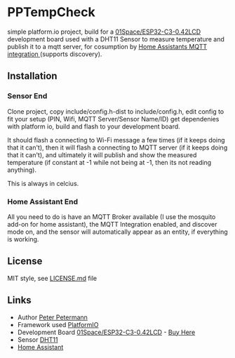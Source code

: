 # PPTempCheck
simple platform.io project, build for a [01Space/ESP32-C3-0.42LCD](https://github.com/01Space/ESP32-C3-0.42LCD) development board used with a DHT11 Sensor to measure temperature and publish it to a mqtt server, for cosumption by [Home Assistants MQTT integration ](https://www.home-assistant.io/integrations/mqtt/) (supports discovery).

## Installation
### Sensor End
Clone project, copy include/config.h-dist to include/config.h, edit config to fit your setup (PIN, Wifi, MQTT Server/Sensor Name/ID) get dependenies with platform io, build and flash to your development board.

It should flash a connecting to Wi-Fi message a few times (if it keeps doing that it can't), then it will flash a connecting to MQTT server (if it keeps doing that it can't), and ultimately it will publish and show the measured temperature (if constant at -1 while not being at -1, then its not reading anything).

This is always in celcius.

### Home Assistant End
All you need to do is have an MQTT Broker available (I use the mosquito add-on for home assistant), the MQTT Integration enabled, and discover mode on, and the sensor will automatically appear as an entity, if everything is working.


## License
MIT style, see [LICENSE.md](LICENSE.md) file


## Links
* Author [Peter Petermann](https://devedge.eu)
* Framework used [PlatformIO](https://platformio.org/)
* Development Board [01Space/ESP32-C3-0.42LCD](https://github.com/01Space/ESP32-C3-0.42LCD) - [Buy Here](https://www.banggood.com/custlink/DmvcV3BiwP)
* Sensor [DHT11](https://components101.com/sensors/dht11-temperature-sensor)
* [Home Assistant](https://www.home-assistant.io/)